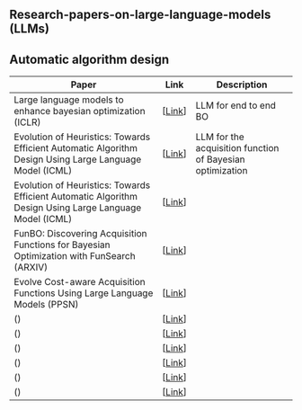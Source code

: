 ## Research-papers-on-large-language-models (LLMs)
## Automatic algorithm design
| Paper                                                | Link                                                     |Description    |
|------------------------------------------------------|------------------------------------------------------------------|---------------------------------|
| Large language models to enhance bayesian optimization (ICLR) | [[Link](https://arxiv.org/pdf/2402.03921)]|LLM for end to end BO|
| Evolution of Heuristics: Towards Efficient Automatic Algorithm Design Using Large Language Model (ICML) | [[Link](https://openreview.net/pdf?id=BwAkaxqiLB)]|LLM for the acquisition function of Bayesian optimization|
| Evolution of Heuristics: Towards Efficient Automatic Algorithm Design Using Large Language Model (ICML) | [[Link](https://openreview.net/pdf?id=BwAkaxqiLB)]||LLM for end to end BO|
| FunBO: Discovering Acquisition Functions for Bayesian Optimization with FunSearch (ARXIV) | [[Link](https://arxiv.org/pdf/2406.04824)]| |LLM for searching the acquisition function of Bayesian optimization|
| Evolve Cost-aware Acquisition Functions Using Large Language Models (PPSN) | [[Link](https://arxiv.org/pdf/2404.16906)]| |LLM for generating the acquisition function of Bayesian optimization|
|  () | [[Link]()]|
|  () | [[Link]()]|
|  () | [[Link]()]|
|  () | [[Link]()]|
|  () | [[Link]()]|
|  () | [[Link]()]|
